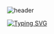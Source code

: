 ![header](https://capsule-render.vercel.app/api?type=waving&color=gradient&customColorList=10,11&height=300&section=header&text=yakcom&fontSize=80&fontAlignY=35&descAlignY=55&animation=fadeIn&desc=Ilya%20Miller&fontColor=c9d1d9)

[![Typing SVG](https://readme-typing-svg.herokuapp.com?font=Fira+Code&duration=2000&pause=1000000&size=50&color=A67635&width=435&lines=Welcome+to+my+GitHub+profile)](https://git.io/typing-svg)
